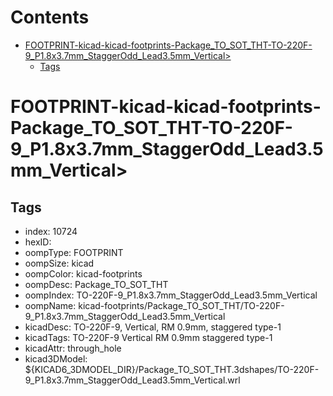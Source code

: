 



Contents
========

* [FOOTPRINT-kicad-kicad-footprints-Package_TO_SOT_THT-TO-220F-9_P1.8x3.7mm_StaggerOdd_Lead3.5mm_Vertical>](#footprint-kicad-kicad-footprints-package_to_sot_tht-to-220f-9_p18x37mm_staggerodd_lead35mm_vertical)
	* [Tags](#tags)

# FOOTPRINT-kicad-kicad-footprints-Package_TO_SOT_THT-TO-220F-9_P1.8x3.7mm_StaggerOdd_Lead3.5mm_Vertical>

## Tags

- index: 10724
- hexID: 
- oompType: FOOTPRINT
- oompSize: kicad
- oompColor: kicad-footprints
- oompDesc: Package_TO_SOT_THT
- oompIndex: TO-220F-9_P1.8x3.7mm_StaggerOdd_Lead3.5mm_Vertical
- oompName: kicad-footprints/Package_TO_SOT_THT/TO-220F-9_P1.8x3.7mm_StaggerOdd_Lead3.5mm_Vertical
- kicadDesc: TO-220F-9, Vertical, RM 0.9mm, staggered type-1
- kicadTags: TO-220F-9 Vertical RM 0.9mm staggered type-1
- kicadAttr: through_hole
- kicad3DModel: ${KICAD6_3DMODEL_DIR}/Package_TO_SOT_THT.3dshapes/TO-220F-9_P1.8x3.7mm_StaggerOdd_Lead3.5mm_Vertical.wrl
